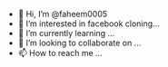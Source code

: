 - 👋 Hi, I’m @faheem0005
- 👀 I’m interested in facebook cloning...
- 🌱 I’m currently learning ...
- 💞️ I’m looking to collaborate on ...
- 📫 How to reach me ...

<!---
faheem0005/faheem0005 is a ✨ special ✨ repository because its `README.md` (this file) appears on your GitHub profile.
You can click the Preview link to take a look at your changes.
--->
